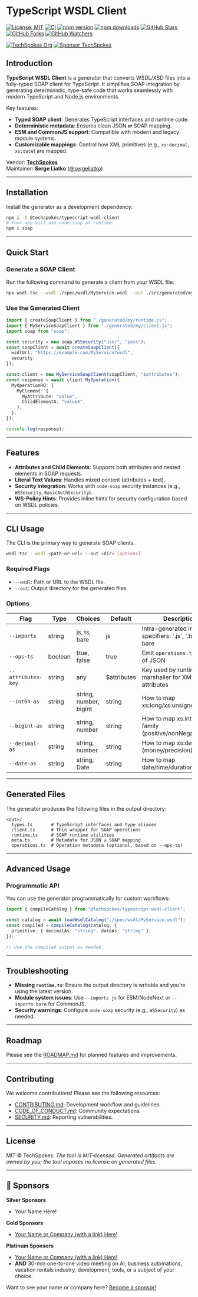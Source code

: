 # TypeScript WSDL Client

[![License: MIT](https://img.shields.io/badge/License-MIT-green.svg)](LICENSE)
[![CI](https://github.com/techspokes/typescript-wsdl-client/actions/workflows/ci.yml/badge.svg)](https://github.com/techspokes/typescript-wsdl-client/actions/workflows/ci.yml)
[![npm version](https://img.shields.io/npm/v/@techspokes%2Ftypescript-wsdl-client.svg)](https://www.npmjs.com/package/@techspokes/typescript-wsdl-client)
[![npm downloads](https://img.shields.io/npm/dm/@techspokes%2Ftypescript-wsdl-client.svg)](https://www.npmjs.com/package/@techspokes/typescript-wsdl-client)
[![GitHub Stars](https://img.shields.io/github/stars/techspokes/typescript-wsdl-client?style=social)](https://github.com/techspokes/typescript-wsdl-client/stargazers)
[![GitHub Forks](https://img.shields.io/github/forks/techspokes/typescript-wsdl-client?style=social)](https://github.com/techspokes/typescript-wsdl-client/network/members)
[![GitHub Watchers](https://img.shields.io/github/watchers/techspokes/typescript-wsdl-client?style=social)](https://github.com/techspokes/typescript-wsdl-client/watchers)

[![TechSpokes Org](https://img.shields.io/badge/org-techspokes-181717?logo=github)](https://github.com/techspokes)
[![Sponsor TechSpokes](https://img.shields.io/badge/sponsor-GitHub-blue?logo=github-sponsors)](https://github.com/sponsors/TechSpokes)

## Introduction

**TypeScript WSDL Client** is a generator that converts WSDL/XSD files into a fully-typed SOAP client for TypeScript. It simplifies SOAP integration by generating deterministic, type-safe code that works seamlessly with modern TypeScript and Node.js environments.

Key features:
- **Typed SOAP client**: Generates TypeScript interfaces and runtime code.
- **Deterministic metadata**: Ensures clean JSON ⇄ SOAP mapping.
- **ESM and CommonJS support**: Compatible with modern and legacy module systems.
- **Customizable mappings**: Control how XML primitives (e.g., `xs:decimal`, `xs:date`) are mapped.

Vendor: **[TechSpokes](https://www.techspokes.com)**  
Maintainer: **Serge Liatko** ([@sergeliatko](https://github.com/sergeliatko))  

---

## Installation

Install the generator as a development dependency:

```bash
npm i -D @techspokes/typescript-wsdl-client
# Your app will use node-soap at runtime:
npm i soap
```

---

## Quick Start

### Generate a SOAP Client

Run the following command to generate a client from your WSDL file:

```bash
npx wsdl-tsc --wsdl ./spec/wsdl/MyService.wsdl --out ./src/generated/my --imports js --ops-ts
```

### Use the Generated Client

```ts
import { createSoapClient } from "./generated/my/runtime.js";
import { MyServiceSoapClient } from "./generated/my/client.js";
import soap from "soap";

const security = new soap.WSSecurity("user", "pass");
const soapClient = await createSoapClient({
  wsdlUrl: "https://example.com/MyService?wsdl",
  security,
});

const client = new MyServiceSoapClient(soapClient, "$attributes");
const response = await client.MyOperation({
  MyOperationRQ: {
    MyElement: {
      MyAttribute: "value",
      ChildElementA: "valueA",
    },
  },
});

console.log(response);
```

---

## Features

- **Attributes and Child Elements**: Supports both attributes and nested elements in SOAP requests.
- **Literal Text Values**: Handles mixed content (attributes + text).
- **Security Integration**: Works with `node-soap` security instances (e.g., `WSSecurity`, `BasicAuthSecurity`).
- **WS-Policy Hints**: Provides inline hints for security configuration based on WSDL policies.

---

## CLI Usage

The CLI is the primary way to generate SOAP clients.

```bash
wsdl-tsc --wsdl <path-or-url> --out <dir> [options]
```

### Required Flags
- `--wsdl`: Path or URL to the WSDL file.
- `--out`: Output directory for the generated files.

### Options

| Flag                | Type      | Choices                        | Default      | Description                                                      |
|---------------------|-----------|--------------------------------|--------------|------------------------------------------------------------------|
| `--imports`         | string    | js, ts, bare                   | js           | Intra-generated import specifiers: '.js', '.ts', or bare         |
| `--ops-ts`          | boolean   | true, false                    | true         | Emit `operations.ts` instead of JSON                             |
| `--attributes-key`  | string    | any                            | $attributes  | Key used by runtime marshaller for XML attributes                |
| `--int64-as`        | string    | string, number, bigint         | string       | How to map xs:long/xs:unsignedLong                               |
| `--bigint-as`       | string    | string, number                 | string       | How to map xs:integer family (positive/nonNegative/etc.)         |
| `--decimal-as`      | string    | string, number                 | string       | How to map xs:decimal (money/precision)                          |
| `--date-as`         | string    | string, Date                   | string       | How to map date/time/duration types                              |

---

## Generated Files

The generator produces the following files in the output directory:

```
<out>/
  types.ts       # TypeScript interfaces and type aliases
  client.ts      # Thin wrapper for SOAP operations
  runtime.ts     # SOAP runtime utilities
  meta.ts        # Metadata for JSON ⇄ SOAP mapping
  operations.ts  # Operation metadata (optional, based on --ops-ts)
```

---

## Advanced Usage

### Programmatic API

You can use the generator programmatically for custom workflows:

```ts
import { compileCatalog } from "@techspokes/typescript-wsdl-client";

const catalog = await loadWsdlCatalog("./spec/wsdl/MyService.wsdl");
const compiled = compileCatalog(catalog, {
  primitive: { decimalAs: "string", dateAs: "string" },
});

// Use the compiled output as needed.
```

---

## Troubleshooting

- **Missing `runtime.ts`**: Ensure the output directory is writable and you're using the latest version.
- **Module system issues**: Use `--imports js` for ESM/NodeNext or `--imports bare` for CommonJS.
- **Security warnings**: Configure `node-soap` security (e.g., `WSSecurity`) as needed.

---

## Roadmap

Please see the [ROADMAP.md](ROADMAP.md) for planned features and improvements.

---

## Contributing

We welcome contributions! Please see the following resources:
- [CONTRIBUTING.md](CONTRIBUTING.md): Development workflow and guidelines.
- [CODE_OF_CONDUCT.md](CODE_OF_CONDUCT.md): Community expectations.
- [SECURITY.md](SECURITY.md): Reporting vulnerabilities.

---

## License

MIT © TechSpokes.
*The tool is MIT-licensed. Generated artifacts are owned by you; the tool imposes no license on generated files.*

---

## 💖 Sponsors

**Silver Sponsors**
- Your Name Here!

**Gold Sponsors**
- [Your Name or Company (with a link) Here!](https://your-link-here.com)

**Platinum Sponsors**
- [Your Name or Company (with a link) Here!](https://your-link-here.com)
- **AND** 30-min one-to-one video meeting on AI, business automations, vacation rentals industry, development, tools, or a subject of your choice.

Want to see your name or company here? [Become a sponsor!](https://github.com/sponsors/TechSpokes)
